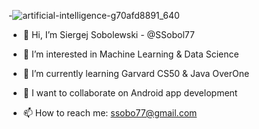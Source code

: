 -![artificial-intelligence-g70afd8891_640](https://user-images.githubusercontent.com/108773983/200955851-6396a7bd-265b-48e6-89b7-ce93b0164b4c.jpg)

-  👋  Hi, I’m Siergej Sobolewski  -  @SSobol77
      

- 👀  I’m interested in Machine Learning & Data Science
- 🌱  I’m currently learning Garvard CS50 & Java OverOne
- 💞️  I want to collaborate on Android app development
- 📫  How to reach me: ssobo77@gmail.com

<!---
SSobol77/SSobol77 is a ✨ special ✨ repository because its `README.md` (this file) appears on your GitHub profile.
You can click the Preview link to take a look at your changes.
--->
